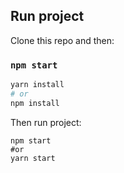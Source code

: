 ## Run project

Clone this repo and then:

### `npm start`

```bash
yarn install
# or
npm install
```

Then run project:

```
npm start
#or
yarn start
```
